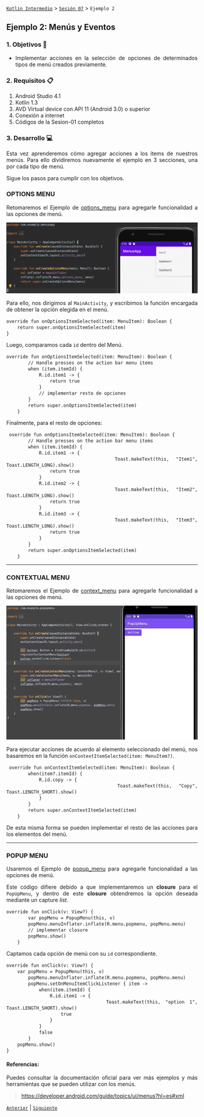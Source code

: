 
[`Kotlin Intermedio`](../../Readme.md) > [`Sesión 07`](../Readme.md) > `Ejemplo 2`


## Ejemplo 2: Menús y Eventos

<div style="text-align: justify;">

### 1. Objetivos :dart:

- Implementar acciones en la selección de opciones de determinados tipos de menú creados previamente.

### 2. Requisitos :clipboard:

1. Android Studio 4.1
2. Kotlin 1.3
3. AVD Virtual device con API 11 (Android 3.0) o superior
4. Conexión a internet
5. Códigos de la Sesion-01 completos

### 3. Desarrollo :computer:

Esta vez aprenderemos cómo agregar acciones a los ítems de nuestros menús. Para ello dividiremos nuevamente el ejemplo en 3 secciones, una por cada tipo de menú.
	
Sigue los pasos para cumplir con los objetivos.

### OPTIONS MENU

Retomaremos el Ejemplo de [options_menu](./options_menu) para agregarle funcionalidad a las opciones de menú.

![MainActivity](./images/4.png)


Para ello, nos dirigimos al `MainActivity`, y escribimos la función encargada de obtener la opción elegida en el menú.

```
override fun onOptionsItemSelected(item: MenuItem): Boolean {
	return super.onOptionsItemSelected(item)
}
```

Luego, comparamos cada `id` dentro del Menú.

```
override fun onOptionsItemSelected(item: MenuItem): Boolean {
        // Handle presses on the action bar menu items
        when (item.itemId) {
            R.id.item1 -> {
                return true
            }
            // implementar resto de opciones
        }
        return super.onOptionsItemSelected(item)
    }
```

Finalmente, para el resto de opciones:

```
 override fun onOptionsItemSelected(item: MenuItem): Boolean {
        // Handle presses on the action bar menu items
        when (item.itemId) {
            R.id.item1 -> {
                Toast.makeText(this, "Item1", Toast.LENGTH_LONG).show()
                return true
            }
            R.id.item2 -> {
                Toast.makeText(this, "Item2", Toast.LENGTH_LONG).show()
                return true
            }
            R.id.item3 -> {
                Toast.makeText(this, "Item3", Toast.LENGTH_LONG).show()
                return true
            }
        }
        return super.onOptionsItemSelected(item)
    }
```

---

### CONTEXTUAL MENU

Retomaremos el Ejemplo de [context_menu](./context_menu) para agregarle funcionalidad a las opciones de menú.

![MainActivity](./images/7.gif)

Para ejecutar acciones de acuerdo al elemento seleccionado del menú, nos basaremos en la función `onContextItemSelected(item: MenuItem?)`.

```
 override fun onContextItemSelected(item: MenuItem): Boolean {
        when(item?.itemId) {
            R.id.copy -> {
                Toast.makeText(this, "Copy", Toast.LENGTH_SHORT).show()
            }
        }
        return super.onContextItemSelected(item)
    }
```

De esta misma forma se pueden implementar el resto de las acciones para los elementos del menú.

---

### POPUP MENU

Usaremos el Ejemplo de [popup_menu](./popup_menu) para agregarle funcionalidad a las opciones de menú.

Este código difiere debido a que implementaremos un **closure** para el `PopUpMenu`, y dentro de este **closure** obtendremos la opción deseada mediante un capture _list_.

```
override fun onClick(v: View?) {
        var popMenu = PopupMenu(this, v)
        popMenu.menuInflater.inflate(R.menu.popmenu, popMenu.menu)
        // implementar closure
        popMenu.show()
    }
```

Captamos cada opción de menú con su `id` correspondiente.

```
override fun onClick(v: View?) {
    var popMenu = PopupMenu(this, v)
        popMenu.menuInflater.inflate(R.menu.popmenu, popMenu.menu)
        popMenu.setOnMenuItemClickListener { item ->
            when(item.itemId) {
                R.id.item1 -> {
                    Toast.makeText(this, "option 1", Toast.LENGTH_SHORT).show()
                    true
                }
            }
            false
        }
    popMenu.show()
}
```


#### Referencias: 

Puedes consultar la documentación oficial para ver más ejemplos y más herramientas que se pueden utilizar con los menús.

> https://developer.android.com/guide/topics/ui/menus?hl=es#xml

[`Anterior`](../Reto-01/Readme.md) | [`Siguiente`](../Reto-02/Readme.md)




</div>

